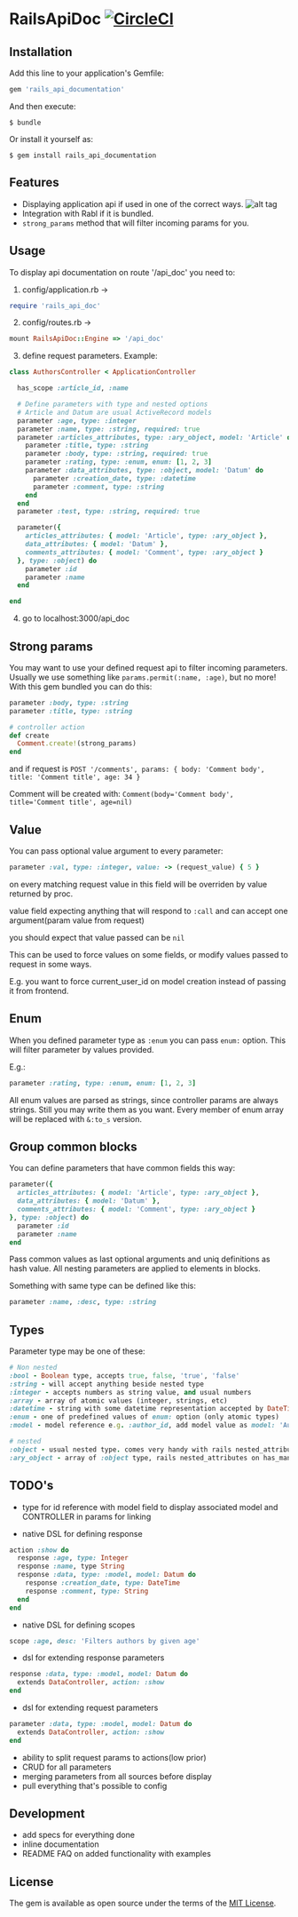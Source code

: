 # RailsApiDoc [![CircleCI](https://circleci.com/gh/vshaveyko/rails_api_doc/tree/master.svg?style=svg&circle-token=cc544085bb94b3f8613cfab79e9618bf20ce7138)](https://circleci.com/gh/vshaveyko/rails_api_doc/tree/master)

## Installation

Add this line to your application's Gemfile:

```ruby
gem 'rails_api_documentation'
```

And then execute:

    $ bundle

Or install it yourself as:

    $ gem install rails_api_documentation

## Features

+ Displaying application api if used in one of the correct ways.
  ![alt tag](https://raw.githubusercontent.com/vshaveyko/rails_api_doc/master/preview.png)
+ Integration with Rabl if it is bundled.
+ `strong_params` method that will filter incoming params for you.

## Usage

To display api documentation on route '/api_doc' you need to:

1. config/application.rb ->
```ruby
require 'rails_api_doc'
```

2. config/routes.rb ->
```ruby
mount RailsApiDoc::Engine => '/api_doc'
```

3. define request parameters. Example:
```ruby
class AuthorsController < ApplicationController

  has_scope :article_id, :name

  # Define parameters with type and nested options
  # Article and Datum are usual ActiveRecord models
  parameter :age, type: :integer
  parameter :name, type: :string, required: true
  parameter :articles_attributes, type: :ary_object, model: 'Article' do
    parameter :title, type: :string
    parameter :body, type: :string, required: true
    parameter :rating, type: :enum, enum: [1, 2, 3]
    parameter :data_attributes, type: :object, model: 'Datum' do
      parameter :creation_date, type: :datetime
      parameter :comment, type: :string
    end
  end
  parameter :test, type: :string, required: true

  parameter({
    articles_attributes: { model: 'Article', type: :ary_object },
    data_attributes: { model: 'Datum' },
    comments_attributes: { model: 'Comment', type: :ary_object }
  }, type: :object) do
    parameter :id
    parameter :name
  end

end
```

4. go to localhost:3000/api_doc

## Strong params

You may want to use your defined request api to filter incoming parameters.
Usually we use something like `params.permit(:name, :age)`, but no more!
With this gem bundled you can do this:

```ruby
parameter :body, type: :string
parameter :title, type: :string

# controller action
def create
  Comment.create!(strong_params)
end
```

and if request is `POST '/comments', params: { body: 'Comment body', title: 'Comment title', age: 34 }`

Comment will be created with: `Comment(body='Comment body', title='Comment title', age=nil)`

## Value

You can pass optional value argument to every parameter:

```ruby
parameter :val, type: :integer, value: -> (request_value) { 5 }
```

on every matching request value in this field will be overriden by value returned by proc.

value field expecting anything that will respond to `:call` and can accept one argument(param value from request)

you should expect that value passed can be `nil`

This can be used to force values on some fields, or modify values passed to request in some ways.

E.g. you want to force current_user_id on model creation instead of passing it from frontend.

## Enum

When you defined parameter type as `:enum` you can pass `enum:` option. This will filter parameter by values provided.

E.g.:

```ruby
parameter :rating, type: :enum, enum: [1, 2, 3]
```

All enum values are parsed as strings, since controller params are always strings. Still you may write them as you want. Every member of enum array will be replaced with `&:to_s` version.

## Group common blocks

You can define parameters that have common fields this way:

```ruby
parameter({
  articles_attributes: { model: 'Article', type: :ary_object },
  data_attributes: { model: 'Datum' },
  comments_attributes: { model: 'Comment', type: :ary_object }
}, type: :object) do
  parameter :id
  parameter :name
end
```

Pass common values as last optional arguments and uniq definitions as hash value.
All nesting parameters are applied to elements in blocks.

Something with same type can be defined like this:

```ruby
parameter :name, :desc, type: :string
```

## Types

Parameter type may be one of these:

```ruby
# Non nested
:bool - Boolean type, accepts true, false, 'true', 'false'
:string - will accept anything beside nested type
:integer - accepts numbers as string value, and usual numbers
:array - array of atomic values (integer, strings, etc)
:datetime - string with some datetime representation accepted by DateTime.parse
:enum - one of predefined values of enum: option (only atomic types)
:model - model reference e.g. :author_id, add model value as model: 'Author' after this

# nested
:object - usual nested type. comes very handy with rails nested_attributes feature
:ary_object - array of :object type, rails nested_attributes on has_many
```

## TODO's
+ type for id reference with model field to display associated model and CONTROLLER in params for linking

+ native DSL for defining response
```ruby
action :show do
  response :age, type: Integer
  response :name, type String
  response :data, type: :model, model: Datum do
    response :creation_date, type: DateTime
    response :comment, type: String
  end
end
```
+ native DSL for defining scopes
```ruby
scope :age, desc: 'Filters authors by given age'
```
+ dsl for extending response parameters
```ruby
response :data, type: :model, model: Datum do
  extends DataController, action: :show
end
```
+ dsl for extending request parameters
```ruby
parameter :data, type: :model, model: Datum do
  extends DataController, action: :show
end
```
+ ability to split request params to actions(low prior)
+ CRUD for all parameters
+ merging parameters from all sources before display
+ pull everything that's possible to config

## Development

+ add specs for everything done
+ inline documentation
+ README FAQ on added functionality with examples

## License

The gem is available as open source under the terms of the [MIT License](http://opensource.org/licenses/MIT).
